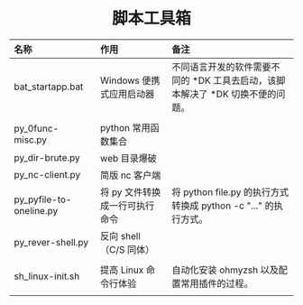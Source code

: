 <h1 align=center>脚本工具箱</h1>

| 名称                    | 作用                           | 备注                                                         |
| :---------------------- | :----------------------------- | :----------------------------------------------------------- |
| bat_startapp.bat        | Windows 便携式应用启动器       | 不同语言开发的软件需要不同的 *DK 工具去启动，该脚本解决了 *DK 切换不便的问题。 |
|                         |                                |                                                              |
| py_0func-misc.py        | python 常用函数集合            |                                                              |
| py_dir-brute.py         | web 目录爆破                   |                                                              |
| py_nc-client.py         | 简版 nc 客户端                 |                                                              |
| py_pyfile-to-oneline.py | 将 py 文件转换成一行可执行命令 | 将 python file.py 的执行方式转换成 python -c "..." 的执行方式。 |
| py_rever-shell.py       | 反向 shell （C/S 同体）        |                                                              |
|                         |                                |                                                              |
| sh_linux-init.sh        | 提高 Linux 命令行体验          | 自动化安装 ohmyzsh 以及配置常用插件的过程。                  |
|                         |                                |                                                              |

